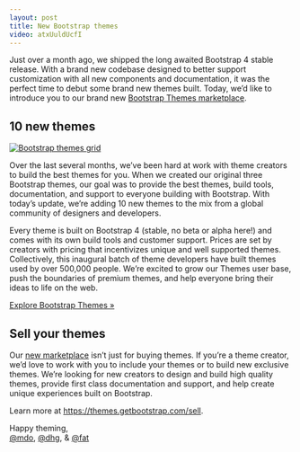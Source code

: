 ```yaml
---
layout: post
title: New Bootstrap themes
video: atxUuldUcfI
---
```


Just over a month ago, we shipped the long awaited Bootstrap 4 stable release. With a brand new codebase designed to better support customization with all new components and documentation, it was the perfect time to debut some brand new themes built. Today, we’d like to introduce you to our brand new [Bootstrap Themes marketplace](https://themes.getbootstrap.com).

## 10 new themes

[![Bootstrap themes grid](https://user-images.githubusercontent.com/98681/36464805-add9c284-1686-11e8-8916-5e59e17e9d1f.png)](https://themes.getbootstrap.com)

Over the last several months, we’ve been hard at work with theme creators to build the best themes for you. When we created our original three Bootstrap themes, our goal was to provide the best themes, build tools, documentation, and support to everyone building with Bootstrap. With today’s update, we’re adding 10 new themes to the mix from a global community of designers and developers.

Every theme is built on Bootstrap 4 (stable, no beta or alpha here!) and comes with its own build tools and customer support. Prices are set by creators with pricing that incentivizes unique and well supported themes. Collectively, this inaugural batch of theme developers have built themes used by over 500,000 people. We’re excited to grow our Themes user base, push the boundaries of premium themes, and help everyone bring their ideas to life on the web.

[Explore Bootstrap Themes &raquo;](https://themes.getbootstrap.com)

## Sell your themes

Our [new marketplace](https://themes.getbootstrap.com) isn’t just for buying themes. If you’re a theme creator, we’d love to work with you to include your themes or to build new exclusive themes. We’re looking for new creators to design and build high quality themes, provide first class documentation and support, and help create unique experiences built on Bootstrap.

Learn more at <https://themes.getbootstrap.com/sell>.

Happy theming,<br>
[@mdo](https://twitter.com/mdo), [@dhg](https://twitter.com/dhg), & [@fat](https://twitter.com/fat)
